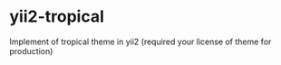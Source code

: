 # yii2-tropical
Implement of tropical theme in yii2 (required your license of theme for production)
